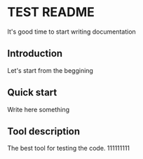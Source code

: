 # TEST README
 It's good time to start writing documentation

## Introduction
Let's start from the beggining

## Quick start
Write here something

## Tool description
The best tool for testing the code.
111111111
